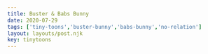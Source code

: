 ```yaml
---
title: Buster & Babs Bunny
date: 2020-07-29
tags: ['tiny-toons','buster-bunny','babs-bunny','no-relation']
layout: layouts/post.njk
key: tinytoons
---
```


